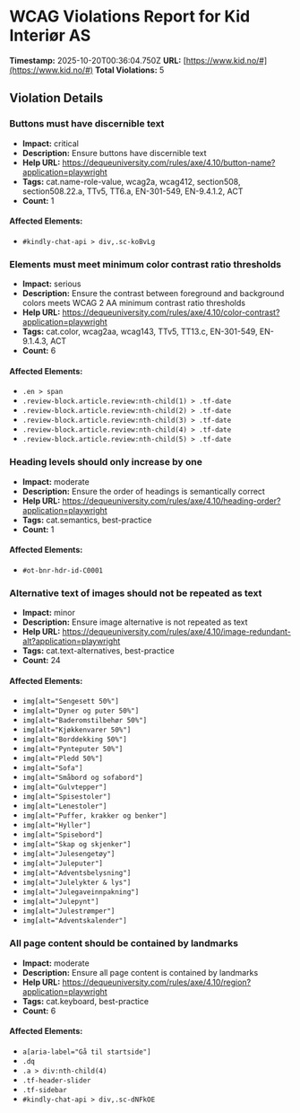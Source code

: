 # WCAG Violations Report for Kid Interiør AS

**Timestamp:** 2025-10-20T00:36:04.750Z
**URL:** [https://www.kid.no/#](https://www.kid.no/#)
**Total Violations:** 5

## Violation Details

### Buttons must have discernible text

- **Impact:** critical
- **Description:** Ensure buttons have discernible text
- **Help URL:** https://dequeuniversity.com/rules/axe/4.10/button-name?application=playwright
- **Tags:** cat.name-role-value, wcag2a, wcag412, section508, section508.22.a, TTv5, TT6.a, EN-301-549, EN-9.4.1.2, ACT
- **Count:** 1

#### Affected Elements:

- `#kindly-chat-api > div,.sc-koBvLg`

### Elements must meet minimum color contrast ratio thresholds

- **Impact:** serious
- **Description:** Ensure the contrast between foreground and background colors meets WCAG 2 AA minimum contrast ratio thresholds
- **Help URL:** https://dequeuniversity.com/rules/axe/4.10/color-contrast?application=playwright
- **Tags:** cat.color, wcag2aa, wcag143, TTv5, TT13.c, EN-301-549, EN-9.1.4.3, ACT
- **Count:** 6

#### Affected Elements:

- `.en > span`
- `.review-block.article.review:nth-child(1) > .tf-date`
- `.review-block.article.review:nth-child(2) > .tf-date`
- `.review-block.article.review:nth-child(3) > .tf-date`
- `.review-block.article.review:nth-child(4) > .tf-date`
- `.review-block.article.review:nth-child(5) > .tf-date`

### Heading levels should only increase by one

- **Impact:** moderate
- **Description:** Ensure the order of headings is semantically correct
- **Help URL:** https://dequeuniversity.com/rules/axe/4.10/heading-order?application=playwright
- **Tags:** cat.semantics, best-practice
- **Count:** 1

#### Affected Elements:

- `#ot-bnr-hdr-id-C0001`

### Alternative text of images should not be repeated as text

- **Impact:** minor
- **Description:** Ensure image alternative is not repeated as text
- **Help URL:** https://dequeuniversity.com/rules/axe/4.10/image-redundant-alt?application=playwright
- **Tags:** cat.text-alternatives, best-practice
- **Count:** 24

#### Affected Elements:

- `img[alt="Sengesett 50%"]`
- `img[alt="Dyner og puter 50%"]`
- `img[alt="Baderomstilbehør 50%"]`
- `img[alt="Kjøkkenvarer 50%"]`
- `img[alt="Borddekking 50%"]`
- `img[alt="Pynteputer 50%"]`
- `img[alt="Pledd 50%"]`
- `img[alt="Sofa"]`
- `img[alt="Småbord og sofabord"]`
- `img[alt="Gulvtepper"]`
- `img[alt="Spisestoler"]`
- `img[alt="Lenestoler"]`
- `img[alt="Puffer, krakker og benker"]`
- `img[alt="Hyller"]`
- `img[alt="Spisebord"]`
- `img[alt="Skap og skjenker"]`
- `img[alt="Julesengetøy"]`
- `img[alt="Juleputer"]`
- `img[alt="Adventsbelysning"]`
- `img[alt="Julelykter & lys"]`
- `img[alt="Julegaveinnpakning"]`
- `img[alt="Julepynt"]`
- `img[alt="Julestrømper"]`
- `img[alt="Adventskalender"]`

### All page content should be contained by landmarks

- **Impact:** moderate
- **Description:** Ensure all page content is contained by landmarks
- **Help URL:** https://dequeuniversity.com/rules/axe/4.10/region?application=playwright
- **Tags:** cat.keyboard, best-practice
- **Count:** 6

#### Affected Elements:

- `a[aria-label="Gå til startside"]`
- `.dq`
- `.a > div:nth-child(4)`
- `.tf-header-slider`
- `.tf-sidebar`
- `#kindly-chat-api > div,.sc-dNFkOE`
